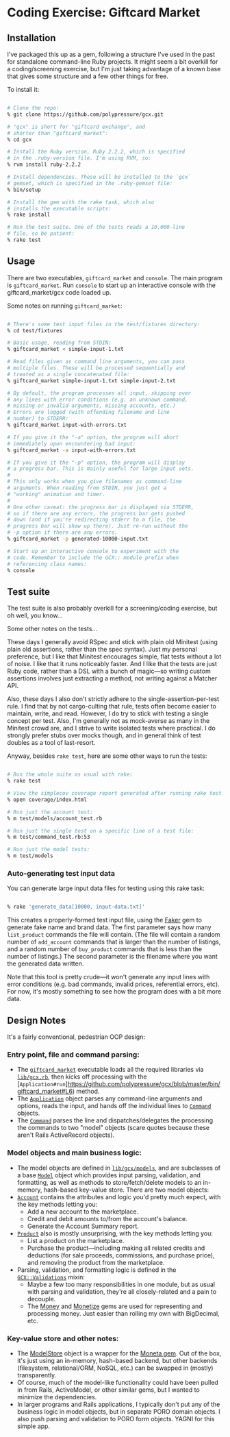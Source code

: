# Coding Exercise: Giftcard Market

## Installation

I've packaged this up as a gem, following a structure I've used in the past for standalone command-line Ruby projects. It might seem a bit overkill for a coding/screening exercise, but I'm just taking advantage of a known base that gives some structure and a few other things for free.

To install it:

```bash

# Clone the repo:
% git clone https://github.com/polypressure/gcx.git

# "gcx" is short for "giftcard exchange", and
# shorter than "giftcard_market":
% cd gcx

# Install the Ruby version, Ruby 2.2.2, which is specified
# in the .ruby-version file. I'm using RVM, so:
% rvm install ruby-2.2.2

# Install dependencies. These will be installed to the `gcx`
# gemset, which is specified in the .ruby-gemset file:
% bin/setup

# Install the gem with the rake task, which also
# installs the executable scripts:
% rake install

# Run the test suite. One of the tests reads a 10,000-line
# file, so be patient:
% rake test

```

## Usage

There are two executables, `giftcard_market` and `console`. The main program is `giftcard_market`. Run `console` to start up an interactive console with the giftcard_market/gcx code loaded up. 

Some notes on running `giftcard_market`:

```bash

# There's some test input files in the test/fixtures directory:
% cd test/fixtures

# Basic usage, reading from STDIN:
% giftcard_market < simple-input-1.txt

# Read files given as command line arguments, you can pass 
# multiple files. These will be processed sequentially and 
# treated as a single concatenated file:
% giftcard_market simple-input-1.txt simple-input-2.txt

# By default, the program processes all input, skipping over
# any lines with error conditions (e.g. an unknown command,
# missing or invalid arguments, missing accounts, etc.)
# Errors are logged (with offending filename and line
# number) to STDERR:
% giftcard_market input-with-errors.txt

# If you give it the "-a" option, the program will abort
# immediately upon encountering bad input:
% giftcard_market -a input-with-errors.txt

# If you give it the "-p" option, the program will display
# a progress bar. This is mainly useful for large input sets.
# 
# This only works when you give filenames as command-line
# arguments. When reading from STDIN, you just get a
# "working" animation and timer.
#
# One other caveat: the progress bar is displayed via STDERR, 
# so if there are any errors, the progress bar gets pushed 
# down (and if you're redirecting stderr to a file, the 
# progress bar will show up there). Just re-run without the
# -p option if there are any errors.
% giftcard_market -p generated-10000-input.txt

# Start up an interactive console to experiment with the
# code. Remember to include the GCX:: module prefix when 
# referencing class names:
% console

```


## Test suite

The test suite is also probably overkill for a screening/coding exercise, but oh well, you know…

Some other notes on the tests…

These days I generally avoid RSpec and stick with plain old Minitest (using plain old assertions, rather than the spec syntax). Just my personal preference, but I like that Minitest encourages simple, flat tests without a lot of noise. I like that it runs noticeably faster. And I like that the tests are just Ruby code, rather than a DSL with a bunch of magic—so writing custom assertions involves just extracting a method, not writing against a Matcher API.

Also, these days I also don't strictly adhere to the single-assertion-per-test rule. I find that by not cargo-culting that rule, tests often become easier to maintain, write, and read. However, I do try to stick with testing a single concept per test. Also, I'm generally not as mock-averse as many in the Minitest crowd are, and I strive to write isolated tests where practical. I do strongly prefer stubs over mocks though, and in general think of test doubles as a tool of last-resort.

Anyway, besides `rake test`, here are some other ways to run the tests:

```bash

# Run the whole suite as usual with rake:
% rake test

# View the simplecov coverage report generated after running rake test:
% open coverage/index.html

# Run just the account test:
% m test/models/account_test.rb

# Run just the single test on a specific line of a test file:
% m test/command_test.rb:53

# Run just the model tests:
% m test/models

```

### Auto-generating test input data

You can generate large input data files for testing using this rake task:

```bash

% rake 'generate_data[10000, input-data.txt]'

```

This creates a properly-formed test input file, using the [Faker](https://github.com/stympy/faker) gem to generate fake name and brand data. The first parameter says how many `list_product` commands the file will contain. (The file will contain a random number of `add_account` commands that is larger than the number of listings, and a random number of `buy_product` commands that is less than the number of listings.) The second parameter is the filename where you want the generated data written.

Note that this tool is pretty crude—it won't generate any input lines with error conditions (e.g. bad commands, invalid prices, referential errors, etc). For now, it's mostly something to see how the program does with a bit more data.


## Design Notes

It's a fairly conventional, pedestrian OOP design:

### Entry point, file and command parsing:
* The [`giftcard_market`](https://github.com/polypressure/gcx/blob/master/bin/giftcard_market) executable loads all the required libraries via [`lib/gcx.rb`](https://github.com/polypressure/gcx/blob/master/lib/gcx.rb), then kicks off processing with the [`Application#run`]https://github.com/polypressure/gcx/blob/master/bin/giftcard_market#L6) method.
* The [`Application`](https://github.com/polypressure/gcx/blob/master/lib/gcx/application.rb) object parses any command-line arguments and options, reads the input, and hands off the individual lines to [`Command`](https://github.com/polypressure/gcx/blob/master/lib/gcx/command.rb) objects.
* The [`Command`](https://github.com/polypressure/gcx/blob/master/lib/gcx/command.rb) parses the line and dispatches/delegates the processing the commands to two "model" objects (scare quotes because these aren't Rails ActiveRecord objects).


### Model objects and main business logic:
* The model objects are defined in [`lib/gcx/models`](https://github.com/polypressure/gcx/tree/master/lib/gcx/models), and are subclasses of a base [`Model`](https://github.com/polypressure/gcx/blob/master/lib/gcx/models/model.rb) object which provides input parsing, validation, and formatting, as well as methods to store/fetch/delete models to an in-memory, hash-based key-value store. There are two model objects:
* [`Account`](https://github.com/polypressure/gcx/blob/master/lib/gcx/models/account.rb) contains the attributes and logic you'd pretty much expect, with the key methods letting you:
    * Add a new account to the marketplace.
    * Credit and debit amounts to/from the account's balance.
    * Generate the Account Summary report.
* [`Product`](https://github.com/polypressure/gcx/blob/master/lib/gcx/models/product.rb) also is mostly unsurprising, with the key methods letting you:
    * List a product on the marketplace.
    * Purchase the product—including making all related credits and deductions (for sale proceeds, commissions, and purchase price), and removing the product from the marketplace.
* Parsing, validation, and formatting logic is defined in the [`GCX::Validations`](https://github.com/polypressure/gcx/blob/master/lib/gcx/models/validations.rb) mixin:
    * Maybe a few too many responsibilities in one module, but as usual with parsing and validation, they're all closely-related and a pain to decouple.
    * The [Money](https://github.com/RubyMoney/money) and [Monetize](https://github.com/RubyMoney/monetize) gems are used for representing and processing money. Just easier than rolling my own with BigDecimal, etc.

### Key-value store and other notes:

* The [ModelStore](https://github.com/polypressure/gcx/blob/master/lib/gcx/model_store.rb) object is a wrapper for the [Moneta gem](https://github.com/minad/moneta). Out of the box, it's just using an in-memory, hash-based backend, but other backends (filesystem, relational/ORM, NoSQL, etc.) can be swapped in (mostly) transparently.
* Of course, much of the model-like functionality could have been pulled in from Rails, ActiveModel, or other similar gems, but I wanted to minimize the dependencies.
* In larger programs and Rails applications, I typically don't put any of the business logic in model objects, but in separate PORO domain objects. I also push parsing and validation to PORO form objects. YAGNI for this simple app.
